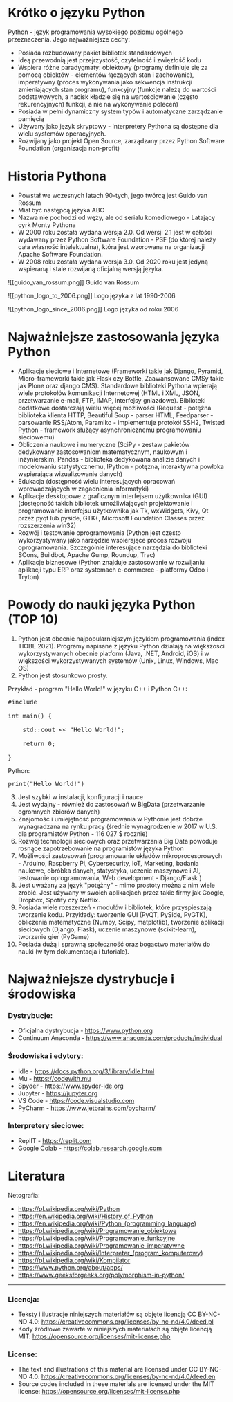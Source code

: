 # Krótko o języku Python
Python - język programowania wysokiego poziomu ogólnego przeznaczenia. 
Jego najważniejsze cechy:
- Posiada rozbudowany pakiet bibliotek standardowych
- Ideą przewodnią jest przejrzystość, czytelność i zwięzłość kodu
- Wspiera różne paradygmaty: obiektowy (programy definiuje się za pomocą obiektów - elementów łączących stan i zachowanie), imperatywny (proces wykonywania jako sekwencja instrukcji zmieniających stan programu), funkcyjny (funkcje należą do wartości podstawowych, a nacisk kładzie się na wartościowanie (często rekurencyjnych) funkcji, a nie na wykonywanie poleceń)
- Posiada w pełni dynamiczny system typów i automatyczne zarządzanie pamięcią
- Używany jako język skryptowy - interpretery Pythona są dostępne dla wielu systemów operacyjnych.
- Rozwijany jako projekt Open Source, zarządzany przez Python Software Foundation (organizacja non-profit)

# Historia Pythona
- Powstał we wczesnych latach 90-tych, jego twórcą jest Guido van Rossum
- Miał być następcą języka ABC
- Nazwa nie pochodzi od węży, ale od serialu komediowego - Latający cyrk Monty Pythona
- W 2000 roku została wydana wersja 2.0. Od wersji 2.1 jest w całości wydawany przez Python Software Foundation - PSF (do której należy cała własność intelektualna), która jest wzorowana na organizacji Apache Software Foundation. 
- W 2008 roku została wydana wersja 3.0. Od 2020 roku jest jedyną wspieraną i stale rozwijaną oficjalną wersją języka.

![[guido_van_rossum.png]]
Guido van Rossum

![[python_logo_to_2006.png]]
Logo języka z lat 1990-2006

![[python_logo_since_2006.png]]
Logo języka od roku 2006

# Najważniejsze zastosowania języka Python
- Aplikacje sieciowe i Internetowe (Frameworki takie jak Django, Pyramid, Micro-frameworki takie jak Flask czy Bottle, Zaawansowane CMSy takie jak Plone oraz django CMS). Standardowe biblioteki Pythona wpierają wiele protokołów komunikacji Internetowej (HTML i XML, JSON, przetwarzanie e-mail, FTP, IMAP, interfejsy gniazdowe). Biblioteki dodatkowe dostarczają wielu więcej możliwości (Request - potężna biblioteka klienta HTTP, Beautiful Soup - parser HTML, Feedparser - parsowanie RSS/Atom, Paramiko - implementuje protokół SSH2, Twisted Python - framework służący asynchronicznemu programowaniu sieciowemu)
- Obliczenia naukowe i numeryczne (SciPy - zestaw pakietów dedykowany zastosowaniom matematycznym, naukowym i inżynierskim, Pandas - biblioteka dedykowana analizie danych i modelowaniu statystycznemu, IPython - potężna, interaktywna powłoka wspierająca wizualizowanie danych)
- Edukacja (dostępność wielu interesujących opracowań wprowadzających w zagadnienia informatyki)
- Aplikacje desktopowe z graficznym interfejsem użytkownika (GUI) (dostępność takich bibliotek umożliwiających projektowanie i programowanie interfejsu użytkownika jak Tk, wxWidgets, Kivy, Qt przez pyqt lub pyside, GTK+, Microsoft Foundation Classes przez rozszerzenia win32)
- Rozwój i testowanie oprogramowania (Python jest często wykorzystywany jako narzędzie wspierające proces rozwoju oprogramowania. Szczególnie interesujące narzędzia do biblioteki SCons, Buildbot, Apache Gump, Roundup, Trac)
- Aplikacje biznesowe (Python znajduje zastosowanie w rozwijaniu aplikacji typu ERP oraz systemach e-commerce - platformy Odoo i Tryton)

# Powody do nauki języka Python (TOP 10)

1. Python jest obecnie najpopularniejszym językiem programowania (index TIOBE 2021). Programy napisane z języku Python działają na większości wykorzystywanych obecnie platform (Java, .NET, Android, iOS) i w większości wykorzystywanych systemów (Unix, Linux, Windows, Mac OS) 
2. Python jest stosunkowo prosty. 

Przykład - program "Hello World!" w języku C++ i Python 
C++:
<pre>
#include <iostream>

int main() {<br>
    std::cout << "Hello World!";<br>
    return 0;<br>
}
</pre>
Python: 
<pre>
print("Hello World!")
</pre>
3. Jest szybki w instalacji, konfiguracji i nauce
4. Jest wydajny - również do zastosowań w BigData (przetwarzanie ogromnych zbiorów danych)
5. Znajomość i umiejętność programowania w Pythonie jest dobrze wynagradzana na rynku pracy (średnie wynagrodzenie w 2017 w U.S. dla programistów Python - 116 027 $ rocznie)
6. Rozwój technologii sieciowych oraz przetwarzania Big Data powoduje rosnące zapotrzebowanie na programistów języka Python
7. Możliwości zastosowań (programowanie układów mikroprocesorowych - Arduino, Raspberry Pi, Cybersecurity, IoT, Marketing, badania naukowe, obróbka danych, statystyka, uczenie maszynowe i AI, testowanie oprogramowania, Web development - Django/Flask )
8. Jest uważany za język "potężny" - mimo prostoty można z nim wiele zrobić. Jest używany w swoich aplikacjach przez takie firmy jak Google, Dropbox, Spotify czy Netflix.
9. Posiada wiele rozszerzeń - modułów i bibliotek, które przyspieszają tworzenie kodu. Przykłady: tworzenie GUI (PyQT, PySide, PyGTK), obliczenia matematyczne (Numpy, Scipy, matplotlib), tworzenie aplikacji sieciowych (Django, Flask), uczenie maszynowe (scikit-learn), tworzenie gier (PyGame)
10.	Posiada dużą i sprawną społeczność oraz bogactwo materiałów do nauki (w tym dokumentacja i tutoriale). 

# Najważniejsze dystrybucje i środowiska

### Dystrybucje:
- Oficjalna dystrybucja - https://www.python.org
- Continuum Anaconda - https://www.anaconda.com/products/individual

### Środowiska i edytory:
- Idle - https://docs.python.org/3/library/idle.html
- Mu - https://codewith.mu
- Spyder - https://www.spyder-ide.org
- Jupyter - https://jupyter.org
- VS Code - https://code.visualstudio.com
- PyCharm - https://www.jetbrains.com/pycharm/

### Interpretery sieciowe:
- ReplIT - https://replit.com
- Google Colab - https://colab.research.google.com

# Literatura

Netografia:
- https://pl.wikipedia.org/wiki/Python
- https://en.wikipedia.org/wiki/History_of_Python
- https://en.wikipedia.org/wiki/Python_(programming_language)
- https://pl.wikipedia.org/wiki/Programowanie_obiektowe
- https://pl.wikipedia.org/wiki/Programowanie_funkcyjne
- https://pl.wikipedia.org/wiki/Programowanie_imperatywne
- https://pl.wikipedia.org/wiki/Interpreter_(program_komputerowy)
- https://pl.wikipedia.org/wiki/Kompilator
- https://www.python.org/about/apps/
- https://www.geeksforgeeks.org/polymorphism-in-python/

<hr>

### Licencja:

- Teksty i ilustracje niniejszych materiałów są objęte licencją CC BY-NC-ND 4.0: https://creativecommons.org/licenses/by-nc-nd/4.0/deed.pl
- Kody źródłowe zawarte w niniejszych materiałach są objęte licencją MIT: https://opensource.org/licenses/mit-license.php

### License:

- The text and illustrations of this material are licensed under CC BY-NC-ND 4.0: https://creativecommons.org/licenses/by-nc-nd/4.0/deed.en
- Source codes included in these materials are licensed under the MIT license: https://opensource.org/licenses/mit-license.php